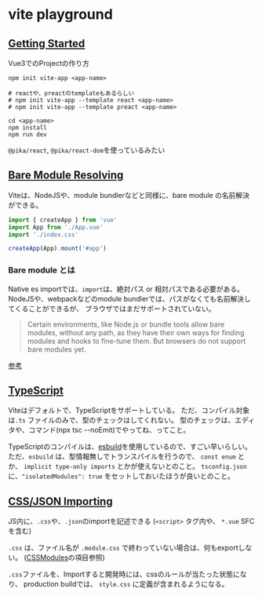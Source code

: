 # vite playground

## [Getting Started](https://github.com/vitejs/vite#getting-started)

Vue3でのProjectの作り方

```shell
npm init vite-app <app-name>

# reactや、preactのtemplateもあるらしい
# npm init vite-app --template react <app-name>
# npm init vite-app --template preact <app-name>

cd <app-name>
npm install
npm run dev
```

`@pika/react`, `@pika/react-dom`を使っているみたい

## [Bare Module Resolving](https://github.com/vitejs/vite#bare-module-resolving)
Viteは、NodeJSや、module bundlerなどと同様に、bare module の名前解決ができる。

```js
import { createApp } from 'vue'
import App from './App.vue'
import './index.css'

createApp(App).mount('#app')
```

### Bare module とは

Native es importでは、`import`は、絶対パス or 相対パスである必要がある。
NodeJSや、webpackなどのmodule bundlerでは、パスがなくても名前解決してくることができるが、
ブラウザではまだサポートされていない。

> Certain environments, like Node.js or bundle tools allow bare modules, without any path, as they have their own ways for finding modules and hooks to fine-tune them. But browsers do not support bare modules yet.

[参考](https://javascript.info/modules-intro#no-bare-modules-allowed)

## [TypeScript](https://github.com/vitejs/vite#typescript)
Viteはデフォルトで、TypeScriptをサポートしている。
ただ、コンパイル対象は`.ts` ファイルのみで、型のチェックはしてくれない。
型のチェックは、エディタや、コマンド(npx tsc --noEmit)でやってね、ってこと。

TypeScriptのコンパイルは、[esbuild](https://github.com/evanw/esbuild)を使用しているので、すごい早いらしい。
ただ、`esbuild` は、型情報無しでトランスパイルを行うので、 `const enum` とか、 `implicit type-only imports` とかが使えないとのこと。
`tsconfig.json`に、`"isolatedModules": true` をセットしておいたほうが良いとのこと。

## [CSS/JSON Importing](https://github.com/vitejs/vite#css--json-importing)

JS内に、`.css`や、`.json`のimportを記述できる (`<script>` タグ内や、 `*.vue` SFCを含む)

`.css` は、ファイル名が `.module.css` で終わっていない場合は、何もexportしない。
([CSSModules](https://github.com/vitejs/vite#css-modules)の項目参照)

`.css`ファイルを、Importすると開発時には、cssのルールが当たった状態になり、
production buildでは、 `style.css` に定義が含まれるようになる。
